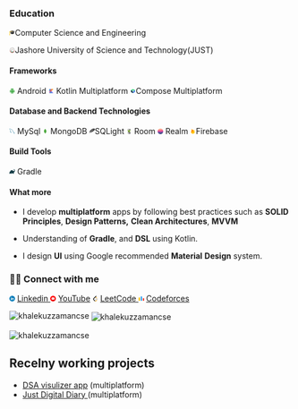 ### Education

  <img src="./resources/icons/graduation.png" width="10" height="10">Computer Science and Engineering
  
  <img src="./resources/icons/just_logo_trans.png" width="10" height="10">Jashore University of Science and Technology(JUST)


#### Frameworks

  <img src="./resources/icons/android.png"  width="10" height="10"> Android 
  <img  src="./resources/icons/kotlin.png"  width="10" height="10"> Kotlin Multiplatform 
  <img src="./resources/icons/compose.png"  width="10" height="10">Compose Multiplatform 
  
  

#### Database and Backend Technologies


<img src="./resources/icons/mysql.png"  width="10" height="10"> MySql <img  src="./resources/icons/mongodb.png"  width="10" height="10"> MongoDB  <img src="./resources/icons/sql_lite.png"  width="10" height="10">SQLight   <img src="./resources/icons/room_db.png"  width="10" height="10"> Room <img  src="./resources/icons/realm.png"  width="10" height="10"> Realm  <img src="./resources/icons/firebase.png"  width="10" height="10">Firebase 
  
  


#### Build Tools
  <img src="./resources/icons/gradle.png" width="10" height="10" > Gradle 
  


#### What more 
- I develop **multiplatform** apps by following best practices such as **SOLID Principles**, **Design Patterns,** **Clean Architectures**, **MVVM**
- Understanding of **Gradle**, and **DSL** using Kotlin.

- I design **UI** using Google recommended **Material** **Design** system.

### 🙋‍♂️ Connect with me
 <img src="./resources/icons/linkedin.png"  width="10" height="10"> [ Linkedin ](https://www.linkedin.com/in/md-khalekuzzaman-just-cse)
  <img src="./resources/icons/youtube.png"  width="10" height="10"> [YouTube](https://www.youtube.com/channel/UCgmk4UkomyzPvhpmKGnhRgw )
  <img src="./resources/icons/leetcode.png"  width="10" height="10"> [LeetCode ](https://leetcode.com/khalekuzzamancse/ )
  <img  src="./resources/icons/codeforces.png"  width="10" height="10"> [ Codeforces ]( https://codeforces.com/profile/Md_Khalekuzzaman)
  


<p><img align="left" src="https://github-readme-stats.vercel.app/api/top-langs?username=khalekuzzamancse&show_icons=true&locale=en&layout=compact" alt="khalekuzzamancse" /></p>
<p>&nbsp;<img align="center" src="https://github-readme-stats.vercel.app/api?username=khalekuzzamancse&show_icons=true&locale=en" alt="khalekuzzamancse" /></p>
<p><img align="center" src="https://github-readme-streak-stats.herokuapp.com/?user=khalekuzzamancse&" alt="khalekuzzamancse" /></p>

## Recelny working projects
- [DSA visulizer app](url) (multiplatform)
- [Just Digital Diary ](url)(multiplatform)


